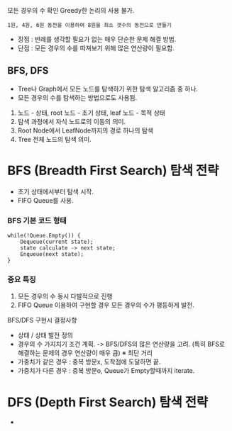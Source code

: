 모든 경우의 수 확인
Greedy한 논리의 사용 불가.

`1원, 4원, 6원 동전을 이용하여 8원을 최소 갯수의 동전으로 만들기`

- 장점 : 반례를 생각할 필요가 없는 매우 단순한 문제 해결 방법.
- 단점 : 모든 경우의 수를 따져보기 위해 많은 연산량이 필요함.

 ## BFS, DFS
 - Tree나 Graph에서 모든 노드를 탐색하기 위한 탐색 알고리즘 중 하나.
 - 모든 경우의 수를 탐색하는 방법으로도 사용됨.

1. 노드 - 상태, root 노드 - 초기 상태, leaf 노드 - 목적 상태
2. 탐색 과정에서 자식 노드로의 이동의 의미.
3. Root Node에서 LeafNode까지의 경로 하나의 탐색
4. Tree 전체 노드의 탐색 의미.

# BFS (Breadth First Search) 탐색 전략
- 초기 상태에서부터 탐색 시작.
- FIFO Queue를 사용.

### BFS 기본 코드 형태
```
while(!Queue.Empty()) {
    Dequeue(current state);
    state calculate -> next state;
    Enqueue(next state);
}
```

### 중요 특징
1. 모든 경우의 수 동시 다발적으로 진행
2. FIFO Queue 이용하여 구현할 경우 모든 경우의 수가 평등하게 발전.

BFS/DFS 구현시 결정사항
- 상태 / 상태 발전 정의
- 경우의 수 가지치기 조건 계획.
-> BFS/DFS의 많은 연산량을 고려. (특히 BFS로 해결하는 문제의 경우 연산량이 매우 큼)
※ 최단 거리
- 가중치가 같은 경우 : 중복 방문x, 도착점에 도달하면 끝.
- 가중치가 다른 경우 : 중복 방문o, Queue가 Empty할때까지 iterate.

# DFS (Depth First Search) 탐색 전략
- 